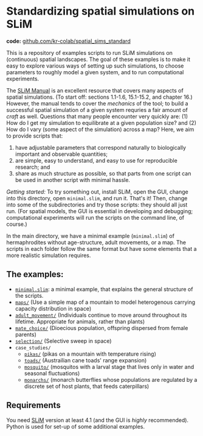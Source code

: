 # Standardizing spatial simulations on SLiM

**code:** [github.com/kr-colab/spatial_sims_standard](https://github.com/kr-colab/spatial_sims_standard)

This is a repository of examples scripts to run SLiM simulations on (continuous) spatial landscapes.
The goal of these examples is to make it easy to explore various ways of setting up such simulations,
to choose parameters to roughly model a given system,
and to run computational experiments.

The [SLiM Manual](https://github.com/MesserLab/SLiM/releases/download/v4.1/SLiM_Manual.pdf)
is an excellent resource that covers many aspects of spatial simulations.
(To start off: sections 1.1-1.6, 15.1-15.2, and chapter 16.)
However, the manual tends to cover the *mechanics* of the tool;
to build a successful spatial simulation of a given system requries a fair amount of *craft* as well.
Questions that many people encounter very quickly are:
(1) How do I get my simulation to equilibrate at a given population size?
and (2) How do I vary (some aspect of the simulation) across a map?
Here, we aim to provide scripts that:

1. have adjustable parameters that correspond naturally to
     biologically important and observable quantities;
2. are simple, easy to understand, and easy to use for reproducible research; and
3. share as much structure as possible, so that parts from one script
    can be used in another script with minimal hassle.

*Getting started:*
To try something out, install SLiM, open the GUI,
change into this directory, open `minimal.slim`, and run it.
That's it! Then, change into some of the subdirectories and try those scripts:
they should all just run.
(For spatial models, the GUI is essential in developing and debugging;
computational experiments will run the scripts on the command line, of course.)

In the main directory, we have a minimal example (`minimal.slim`) of hermaphrodites without age-structure, adult movements, or a map.
The scripts in each folder follow the same format but have some elements that a more realistic simulation requires.

## The examples:

- [`minimal.slim`](minimal.md): a minimal example, that explains the general structure of the scripts.
- [`maps/`](maps/) (Use a simple map of a mountain to model heterogenous carrying capacity distribution in space) 
- [`adult_movement/`](adult_movement/) (Individuals continue to move around throughout its lifetime. Appropriate for animals, rather than plants)
- [`mate_choice/`](mate_choice/) (Dioecious population, offspring dispersed from female parents)
- [`selection/`](selection/) (Selective sweep in space)
- `case_studies/`
	- [`pikas/`](case_studies/pikas/) (pikas on a mountain with temperature rising)
	- [`toads/`](case_studies/toads/) (Austrailian cane toads' range expansion)
	- [`mosquito/`](case_studies/mosquito/) (mosquitos with a larval stage that lives only in water and seasonal fluctuations)
	- [`monarchs/`](case_studies/monarchs/) (monarch butterflies whose populations are regulated by a discrete set of host plants, that feeds caterpillars)

## Requirements

You need [SLiM](https://messerlab.org/SLiM) version at least 4.1
(and the GUI is *highly* recommended).
Python is used for set-up of some additional examples.
